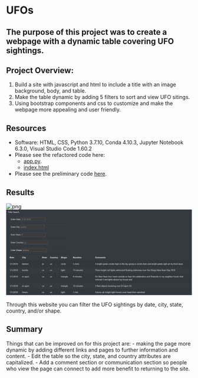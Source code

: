 # UFOs

## The purpose of this project was to create a webpage with a dynamic table covering UFO sightings. 

## Project Overview:
1. Build a site with javascript and html to include a title with an image background, body, and table.
2. Make the table dynamic by adding 5 filters to sort and view UFO sitings. 
3. Using bootstrap components and css to customize and make the webpage more appealing and user friendly.

## Resources
- Software: HTML, CSS, Python 3.7.10, Conda 4.10.3, Jupyter Notebook 6.3.0, Visual Studio Code 1.60.2
- Please see the refactored code here:
    - [app.py](https://github.com/mthalken/UFOs/blob/main/static/js/app.js).
    - [index.html](https://github.com/mthalken/UFOs/blob/main/index.html)
- Please see the preliminary code [here](https://github.com/mthalken/UFOs/blob/main/static/js/app_1.js).

## Results 
![png](linhttps://github.com/mthalken/UFOs/blob/main/static/images/website1.pngk)
![png](https://github.com/mthalken/UFOs/blob/main/static/images/website2.png)

Through this website you can filter the UFO sightings by date, city, state, country, and/or shape. 

## Summary
Things that can be improved on for this project are:
    - making the page more dynamic by adding different links and pages to further information and content.
    - Edit the table so the city, state, and country attributes are capitalized. 
    - Add a comment section or communication section so people who view the page can connect to add more benefit to returning to the site. 

